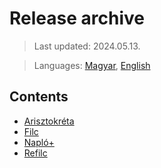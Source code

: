 # Release archive

> Last updated: 2024.05.13.

> Languages: [Magyar](README.md), [English](README_en.md)

## Contents
- [Arisztokréta](Arisztokreta/README_en.md)
- [Filc](Filc/README_en.md)
- [Napló+](Naplo+/README_en.md)
- [Refilc](Refilc/README_en.md)